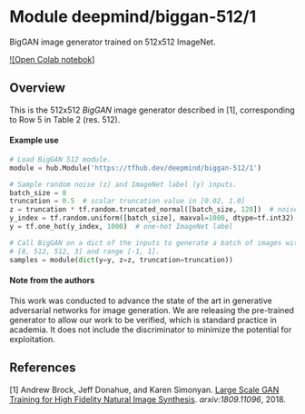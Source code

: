 # Module deepmind/biggan-512/1
BigGAN image generator trained on 512x512 ImageNet.

<!-- dataset: ImageNet (ILSVRC-2012-CLS) -->
<!-- asset-path: legacy -->
<!-- module-type: image-generator -->
<!-- network-architecture: BigGAN -->
<!-- fine-tunable: false -->
<!-- format: hub -->


[![Open Colab notebok]](https://colab.research.google.com/github/tensorflow/hub/blob/master/examples/colab/biggan_generation_with_tf_hub.ipynb)

## Overview

This is the 512x512 *BigGAN* image generator described in [1], corresponding to
Row 5 in Table 2 (res. 512).

#### Example use
```python
# Load BigGAN 512 module.
module = hub.Module('https://tfhub.dev/deepmind/biggan-512/1')

# Sample random noise (z) and ImageNet label (y) inputs.
batch_size = 8
truncation = 0.5  # scalar truncation value in [0.02, 1.0]
z = truncation * tf.random.truncated_normal([batch_size, 128])  # noise sample
y_index = tf.random.uniform([batch_size], maxval=1000, dtype=tf.int32)
y = tf.one_hot(y_index, 1000)  # one-hot ImageNet label

# Call BigGAN on a dict of the inputs to generate a batch of images with shape
# [8, 512, 512, 3] and range [-1, 1].
samples = module(dict(y=y, z=z, truncation=truncation))
```

#### Note from the authors

This work was conducted to advance the state of the art in
generative adversarial networks for image generation.
We are releasing the pre-trained generator to allow our work to be
verified, which is standard practice in academia.
It does not include the discriminator to minimize the potential for
exploitation.

## References

[1] Andrew Brock, Jeff Donahue, and Karen Simonyan.
[Large Scale GAN Training for High Fidelity Natural Image Synthesis](https://arxiv.org/abs/1809.11096).
*arxiv:1809.11096*, 2018.
